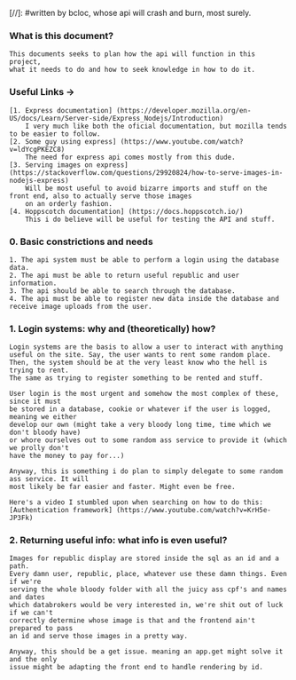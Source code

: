 [//]: #written by bcloc, whose api will crash and burn, most surely.

### What is this document?
    This documents seeks to plan how the api will function in this project,
    what it needs to do and how to seek knowledge in how to do it.

### Useful Links ->
    [1. Express documentation] (https://developer.mozilla.org/en-US/docs/Learn/Server-side/Express_Nodejs/Introduction)
        I very much like both the oficial documentation, but mozilla tends to be easier to follow. 
    [2. Some guy using express] (https://www.youtube.com/watch?v=ldYcgPKEZC8)
        The need for express api comes mostly from this dude. 
    [3. Serving images on express] (https://stackoverflow.com/questions/29920824/how-to-serve-images-in-nodejs-express)
        Will be most useful to avoid bizarre imports and stuff on the front end, also to actually serve those images
        on an orderly fashion.
    [4. Hoppscotch documentation] (https://docs.hoppscotch.io/)
        This i do believe will be useful for testing the API and stuff. 

### 0. Basic constrictions and needs
    1. The api system must be able to perform a login using the database data.
    2. The api must be able to return useful republic and user information.
    3. The api should be able to search through the database.
    4. The api must be able to register new data inside the database and receive image uploads from the user.

### 1. Login systems: why and (theoretically) how?
    Login systems are the basis to allow a user to interact with anything 
    useful on the site. Say, the user wants to rent some random place.
    Then, the system should be at the very least know who the hell is trying to rent.
    The same as trying to register something to be rented and stuff.

    User login is the most urgent and somehow the most complex of these, since it must
    be stored in a database, cookie or whatever if the user is logged, meaning we either 
    develop our own (might take a very bloody long time, time which we don't bloody have)
    or whore ourselves out to some random ass service to provide it (which we prolly don't
    have the money to pay for...)

    Anyway, this is something i do plan to simply delegate to some random ass service. It will
    most likely be far easier and faster. Might even be free.

    Here's a video I stumbled upon when searching on how to do this:
    [Authentication framework] (https://www.youtube.com/watch?v=KrH5e-JP3Fk)

### 2. Returning useful info: what info is even useful?
    Images for republic display are stored inside the sql as an id and a path.
    Every damn user, republic, place, whatever use these damn things. Even if we're
    serving the whole bloody folder with all the juicy ass cpf's and names and dates 
    which databrokers would be very interested in, we're shit out of luck if we can't
    correctly determine whose image is that and the frontend ain't prepared to pass 
    an id and serve those images in a pretty way.

    Anyway, this should be a get issue. meaning an app.get might solve it and the only 
    issue might be adapting the front end to handle rendering by id. 